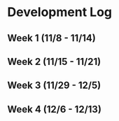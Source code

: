 # Development Log

## Week 1 (11/8 - 11/14)

## Week 2 (11/15 - 11/21)

## Week 3 (11/29 - 12/5)

## Week 4 (12/6 - 12/13)
